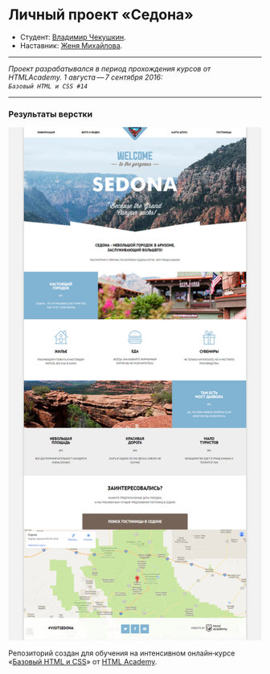 # Личный проект «Седона»

* Студент: [Владимир Чекушкин](https://up.htmlacademy.ru/htmlcss/14/user/215240).
* Наставник: [Женя Михайлова](https://up.htmlacademy.ru/htmlcss/14/user/56156).

---

_Проект разрабатывался в период прохождения курсов от HTMLAcademy. 1 августа — 7 сентября 2016:_<br>
_`Базовый HTML и CSS #14`_

---

### Результаты верстки

<p align="center">
<img width="769" alt="" src="https://raw.githubusercontent.com/sparklesprod/215240-sedona/master/result/Sedona%20-%20index.png">
</p>


Репозиторий создан для обучения на интенсивном онлайн‑курсе «[Базовый HTML и CSS](https://htmlacademy.ru/intensive/htmlcss)» от [HTML Academy](https://htmlacademy.ru).
